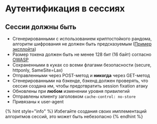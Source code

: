 # Аутентификация в сессиях

## Сессии должны быть

* Сгенерированными с использованием криптостойкого рандома, алгоритм шифрования не должен быть предсказуемым  \([Пример эксплойта](https://github.com/tna0y/Python-random-module-cracker)\)
* Размер токена должен быть не менее 128 бит \(16 байт\) согласно [OWASP](https://owasp.org/www-community/vulnerabilities/Insufficient_Session-ID_Length)
* Сохраненными в куках со всеми флагами безопасности \(secure, httponly, SameSite=Lax\)
* Отправленными через POST-метод и **никогда** через GET-метод
* Сгенерированными на бэкенде, бэкенд должен проверять, что сессия создана им, чтобы предотвратить session fixation атаку
* Обновлены при **любом** изменении уровня привилегий 
* Отправлены клиенту заголовком `cache-control: no-store`
* Привязаны к user-agent

{% hint style="info" %}
Избегайте создания своих имплементаций алгоритмов сессий, это может быть небезопасно
{% endhint %}



